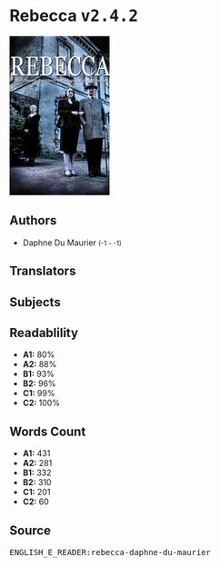 # Rebecca <kbd>v2.4.2</kbd>

![](./cover.medium.jpg "")

## Authors


 - Daphne Du Maurier <small>(-1 - -1)</small>

## Translators



## Subjects



## Readablility


 - **A1:** 80%
 - **A2:** 88%
 - **B1:** 93%
 - **B2:** 96%
 - **C1:** 99%
 - **C2:** 100%

## Words Count


 - **A1:** 431
 - **A2:** 281
 - **B1:** 332
 - **B2:** 310
 - **C1:** 201
 - **C2:** 60

## Source


<kbd>ENGLISH_E_READER:rebecca-daphne-du-maurier</kbd>
